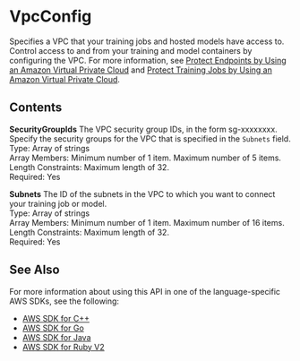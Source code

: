 # VpcConfig<a name="API_VpcConfig"></a>

Specifies a VPC that your training jobs and hosted models have access to\. Control access to and from your training and model containers by configuring the VPC\. For more information, see [Protect Endpoints by Using an Amazon Virtual Private Cloud](https://docs.aws.amazon.com/sagemaker/latest/dg/host-vpc.html) and [Protect Training Jobs by Using an Amazon Virtual Private Cloud](https://docs.aws.amazon.com/sagemaker/latest/dg/train-vpc.html)\. 

## Contents<a name="API_VpcConfig_Contents"></a>

 **SecurityGroupIds**   <a name="SageMaker-Type-VpcConfig-SecurityGroupIds"></a>
The VPC security group IDs, in the form sg\-xxxxxxxx\. Specify the security groups for the VPC that is specified in the `Subnets` field\.  
Type: Array of strings  
Array Members: Minimum number of 1 item\. Maximum number of 5 items\.  
Length Constraints: Maximum length of 32\.  
Required: Yes

 **Subnets**   <a name="SageMaker-Type-VpcConfig-Subnets"></a>
The ID of the subnets in the VPC to which you want to connect your training job or model\.   
Type: Array of strings  
Array Members: Minimum number of 1 item\. Maximum number of 16 items\.  
Length Constraints: Maximum length of 32\.  
Required: Yes

## See Also<a name="API_VpcConfig_SeeAlso"></a>

For more information about using this API in one of the language\-specific AWS SDKs, see the following:
+  [AWS SDK for C\+\+](https://docs.aws.amazon.com/goto/SdkForCpp/sagemaker-2017-07-24/VpcConfig) 
+  [AWS SDK for Go](https://docs.aws.amazon.com/goto/SdkForGoV1/sagemaker-2017-07-24/VpcConfig) 
+  [AWS SDK for Java](https://docs.aws.amazon.com/goto/SdkForJava/sagemaker-2017-07-24/VpcConfig) 
+  [AWS SDK for Ruby V2](https://docs.aws.amazon.com/goto/SdkForRubyV2/sagemaker-2017-07-24/VpcConfig) 
